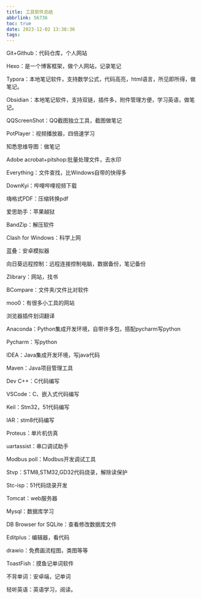 ```yaml
---
title: 工具软件总结
abbrlink: 56736
toc: true
date: 2023-12-02 13:38:36
tags:
---
```

Git+Github：代码仓库，个人网站

Hexo：是一个博客框架，做个人网站，记录笔记

Typora：本地笔记软件，支持数学公式，代码高亮，html语言，所见即所得，做笔记。

Obsidian：本地笔记软件，支持双链，插件多，附件管理方便，学习英语，做笔记。

QQScreenShot：QQ截图独立工具，截图做笔记

PotPlayer：视频播放器，四倍速学习

知悉思维导图：做笔记





Adobe acrobat+pitshop:批量处理文件，去水印

Everything：文件查找，比Windows自带的快得多

DownKyi：哔哩哔哩视频下载

嗨格式PDF：压缩转换pdf

爱思助手：苹果越狱

BandZip：解压软件

Clash for Windows：科学上网

蓝叠：安卓模拟器

向日葵远程控制：远程连接控制电脑，数据备份，笔记备份

Zlibrary：网站，找书

BCompare：文件夹/文件比对软件

moo0：有很多小工具的网站

浏览器插件划词翻译





Anaconda：Python集成开发环境，自带许多包，搭配pycharm写python

Pycharm：写python

IDEA：Java集成开发环境，写java代码

Maven：Java项目管理工具

Dev C++：C代码编写

VSCode：C、嵌入式代码编写

Keil：Stm32，51代码编写

IAR：stm8代码编写

Proteus：单片机仿真

uartassist：串口调试助手

Modbus poll：Modbus开发调试工具

Stvp：STM8,STM32,GD32代码烧录，解除读保护

Stc-isp：51代码烧录开发

Tomcat：web服务器

Mysql：数据库学习

DB Browser for SQLite：查看修改数据库文件

Editplus：编辑器，看代码

drawio：免费画流程图，类图等等





ToastFish：摸鱼记单词软件

不背单词：安卓端，记单词

轻听英语：英语学习，阅读。



